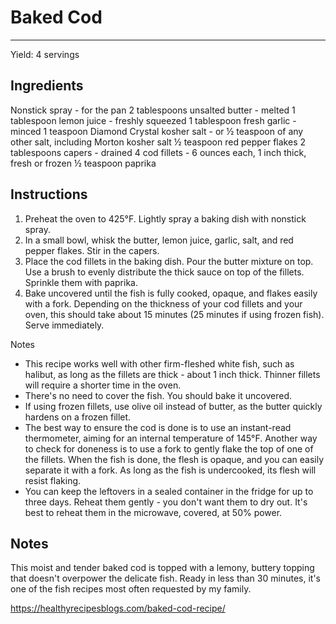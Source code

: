 # Baked Cod
---
Yield: 4 servings

## Ingredients
Nonstick spray - for the pan
2 tablespoons unsalted butter - melted
1 tablespoon lemon juice - freshly squeezed
1 tablespoon fresh garlic - minced
1 teaspoon Diamond Crystal kosher salt - or ½ teaspoon of any other salt, including Morton kosher salt
½ teaspoon red pepper flakes
2 tablespoons capers - drained
4 cod fillets - 6 ounces each, 1 inch thick, fresh or frozen
½ teaspoon paprika

## Instructions
1. Preheat the oven to 425°F. Lightly spray a baking dish with nonstick spray.
2. In a small bowl, whisk the butter, lemon juice, garlic, salt, and red pepper flakes. Stir in the capers.
3. Place the cod fillets in the baking dish. Pour the butter mixture on top. Use a brush to evenly distribute the thick sauce on top of the fillets. Sprinkle them with paprika.
4. Bake uncovered until the fish is fully cooked, opaque, and flakes easily with a fork. Depending on the thickness of your cod fillets and your oven, this should take about 15 minutes (25 minutes if using frozen fish). Serve immediately.

Notes
- This recipe works well with other firm-fleshed white fish, such as halibut, as long as the fillets are thick - about 1 inch thick. Thinner fillets will require a shorter time in the oven.
- There's no need to cover the fish. You should bake it uncovered. 
- If using frozen fillets, use olive oil instead of butter, as the butter quickly hardens on a frozen fillet.
- The best way to ensure the cod is done is to use an instant-read thermometer, aiming for an internal temperature of 145°F. Another way to check for doneness is to use a fork to gently flake the top of one of the fillets. When the fish is done, the flesh is opaque, and you can easily separate it with a fork. As long as the fish is undercooked, its flesh will resist flaking.
- You can keep the leftovers in a sealed container in the fridge for up to three days. Reheat them gently - you don't want them to dry out. It's best to reheat them in the microwave, covered, at 50% power.

## Notes

This moist and tender baked cod is topped with a lemony, buttery topping that doesn't overpower the delicate fish. Ready in less than 30 minutes, it's one of the fish recipes most often requested by my family.

https://healthyrecipesblogs.com/baked-cod-recipe/